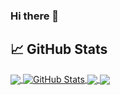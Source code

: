 ### Hi there 👋

## &#x1f4c8; GitHub Stats

<a href="https://github.com/lbrealdev/lbrealdev">
  <img align="center" src="https://github-readme-stats.vercel.app/api/top-langs/?username=lbrealdev&hide=java,html,tex&title_color=ffffff&text_color=c9cacc&icon_color=2bbc8a&bg_color=1d1f21&langs_count=3" />
</a>
<a href="https://github.com/lbrealdev/lbrealdev">
  <img align="center" src="https://github-readme-stats.vercel.app/api?username=lbrealdev&show_icons=true&line_height=27&count_private=true&title_color=ffffff&text_color=c9cacc&icon_color=2bbc8a&bg_color=1d1f21" alt="GitHub Stats" />
</a>

<a href="https://github.com/lbrealdev/rust-yew-app">
  <img align="center" src="https://github-readme-stats.vercel.app/api/pin/?username=lbrealdev&repo=rust-yew-app&title_color=ffffff&text_color=c9cacc&icon_color=2bbc8a&bg_color=1d1f21" />
</a>


<a href="https://github.com/lbrealdev/rocket-chat-app">
  <img align="center" src="https://github-readme-stats.vercel.app/api/pin/?username=lbrealdev&repo=rocket-chat-app&title_color=ffffff&text_color=c9cacc&icon_color=2bbc8a&bg_color=1d1f21" />
</a>

<!--
**lbrealdev/lbrealdev** is a ✨ _special_ ✨ repository because its `README.md` (this file) appears on your GitHub profile.

Here are some ideas to get you started:

- 🔭 I’m currently working on ...
- 🌱 I’m currently learning ...
- 👯 I’m looking to collaborate on ...
- 🤔 I’m looking for help with ...
- 💬 Ask me about ...
- 📫 How to reach me: ...
- 😄 Pronouns: ...
- ⚡ Fun fact: ...
-->
